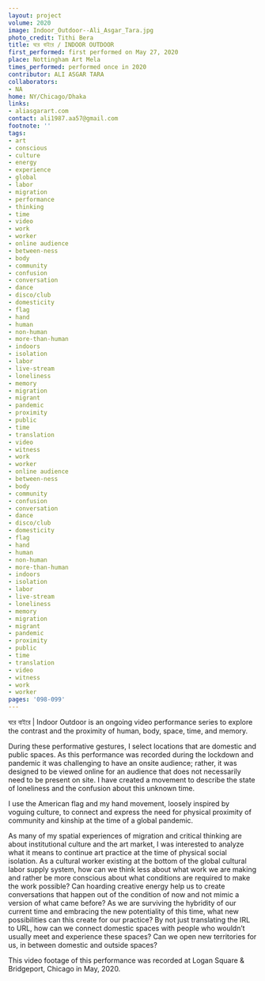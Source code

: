 ```yaml
---
layout: project
volume: 2020
image: Indoor_Outdoor--Ali_Asgar_Tara.jpg
photo_credit: Tithi Bera
title: ঘরে বাইরে / INDOOR OUTDOOR
first_performed: first performed on May 27, 2020
place: Nottingham Art Mela
times_performed: performed once in 2020
contributor: ALI ASGAR TARA
collaborators:
- NA
home: NY/Chicago/Dhaka
links:
- aliasgarart.com
contact: ali1987.aa57@gmail.com
footnote: ''
tags:
- art
- conscious
- culture
- energy
- experience
- global
- labor
- migration
- performance
- thinking
- time
- video
- work
- worker
- online audience
- between-ness
- body
- community
- confusion
- conversation
- dance
- disco/club
- domesticity
- flag
- hand
- human
- non-human
- more-than-human
- indoors
- isolation
- labor
- live-stream
- loneliness
- memory
- migration
- migrant
- pandemic
- proximity
- public
- time
- translation
- video
- witness
- work
- worker
- online audience
- between-ness
- body
- community
- confusion
- conversation
- dance
- disco/club
- domesticity
- flag
- hand
- human
- non-human
- more-than-human
- indoors
- isolation
- labor
- live-stream
- loneliness
- memory
- migration
- migrant
- pandemic
- proximity
- public
- time
- translation
- video
- witness
- work
- worker
pages: '098-099'
---
```


ঘরে বাইরে | Indoor Outdoor is an ongoing video performance series to explore the contrast and the proximity of human, body, space, time, and memory.

During these performative gestures, I select locations that are domestic and public spaces. As this performance was recorded during the lockdown and pandemic it was challenging to have an onsite audience; rather, it was designed to be viewed online for an audience that does not necessarily need to be present on site. I have created a movement to describe the state of loneliness and the confusion about this unknown time.

 

I use the American flag and my hand movement, loosely inspired by voguing culture, to connect and express the need for physical proximity of community and kinship at the time of a global pandemic.

As many of my spatial experiences of migration and critical thinking are about institutional culture and the art market, I was interested to analyze what it means to continue art practice at the time of physical social isolation. As a cultural worker existing at the bottom of the global cultural labor supply system, how can we think less about what work we are making and rather be more conscious about what conditions are required to make the work possible? Can hoarding creative energy help us to create conversations that happen out of the condition of now and not mimic a version of what came before? As we are surviving the hybridity of our current time and embracing the new potentiality of this time, what new possibilities can this create for our practice? By not just translating the IRL to URL, how can we connect domestic spaces with people who wouldn’t usually meet and experience these spaces? Can we open new territories for us, in between domestic and outside spaces?

This video footage of this performance was recorded at Logan Square &amp; Bridgeport, Chicago in May, 2020.
